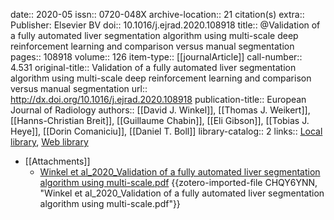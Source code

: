 date:: 2020-05
issn:: 0720-048X
archive-location:: 21 citation(s)
extra:: Publisher: Elsevier BV
doi:: 10.1016/j.ejrad.2020.108918
title:: @Validation of a fully automated liver segmentation algorithm using multi-scale deep reinforcement learning and comparison versus manual segmentation
pages:: 108918
volume:: 126
item-type:: [[journalArticle]]
call-number:: 4.531
original-title:: Validation of a fully automated liver segmentation algorithm using multi-scale deep reinforcement learning and comparison versus manual segmentation
url:: http://dx.doi.org/10.1016/j.ejrad.2020.108918
publication-title:: European Journal of Radiology
authors:: [[David J. Winkel]], [[Thomas J. Weikert]], [[Hanns-Christian Breit]], [[Guillaume Chabin]], [[Eli Gibson]], [[Tobias J. Heye]], [[Dorin Comaniciu]], [[Daniel T. Boll]]
library-catalog:: 2
links:: [Local library](zotero://select/library/items/SI8ZI6XD), [Web library](https://www.zotero.org/users/8746250/items/SI8ZI6XD)

- [[Attachments]]
	- [Winkel et al_2020_Validation of a fully automated liver segmentation algorithm using multi-scale.pdf](https://sci.bban.top/pdf/10.1016/j.ejrad.2020.108918.pdf#view=FitH) {{zotero-imported-file CHQY6YNN, "Winkel et al_2020_Validation of a fully automated liver segmentation algorithm using multi-scale.pdf"}}